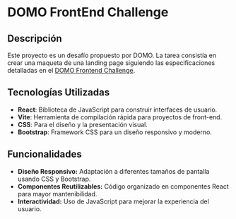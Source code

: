 # DOMO FrontEnd Challenge

## Descripción
Este proyecto es un desafío propuesto por DOMO.
La tarea consistía en crear una maqueta de una landing page
siguiendo las especificaciones detalladas en el
[DOMO Frontend Challenge](https://domofrontendchallenge.netlify.app/).

## Tecnologías Utilizadas
- **React**: Biblioteca de JavaScript para construir interfaces de usuario.
- **Vite**: Herramienta de compilación rápida para proyectos de front-end.
- **CSS**: Para el diseño y la presentación visual.
- **Bootstrap**: Framework CSS para un diseño responsivo y moderno.

## Funcionalidades
- **Diseño Responsivo:** Adaptación a diferentes tamaños de pantalla usando CSS y Bootstrap.
- **Componentes Reutilizables:** Código organizado en componentes React para mayor mantenibilidad.
- **Interactividad:** Uso de JavaScript para mejorar la experiencia del usuario.